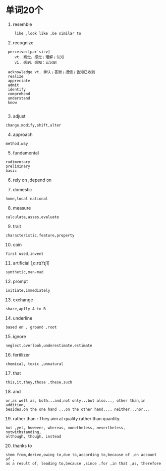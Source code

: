 
[注解]: <> (@Author: lq @Date: 2019-12-03-10:36 PM)

# 单词20个

1. resemble 

```
    like ,look like ,be similar to
```

2. recognize

```
 perceive:[pərˈsiːv]
    vt. 察觉，感觉；理解；认知
    vi. 感到，感知；认识到
    
 acknowledge vt. 承认；答谢；报偿；告知已收到
 realize
 appreciate
 admit
 identify
 comprehend
 understand
 know
 
```

3. adjust 

```
change,modify,shift,alter
```

4. approach
```
method,way
```

5. fundamental 

```
rudimentary
preliminary
basic
```

6. rely on ,depend on

7. domestic 

```
home,local national
```

8. measure

```
calculate,asses,evaluate
```

9. trait

```
characteristic,feature,property
```

10. coin

```
first used,invent
```

11. artificial [ˌɑːrtɪˈfɪʃl]

```
synthetic,man-mad
```

12. prompt

```
initiate,immediately
```

13. exchange

```
share,aplly A to B
```

14. underline 

```
based on , ground ,root
```

15. ignore

```
neglect,overlook,underestimate,estimate
```

16. fertilizer

```
chemical, toxic ,unnatural
```

17. that

```
this,it,they,those ,these,such
```

18. and

```
or,as well as, both...and,not only...but also..., other than,in addition,
besides,on the one hand ...on the other hand..., neither...nor...
```

19. rather than : They aim at quality rather than quantity.

```
but ,yet, however, whereas, nonetheless, nevertheless, notwithstanding, 
although, though, instead
```

20. thanks to

```
stem from,derive,owing to,due to,according to,because of ,on account of ,
as a result of, leading to,because ,since ,for ,in that ,as, therefore
```